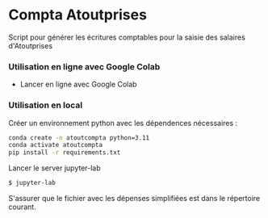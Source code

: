 # Compta Atoutprises

Script pour générer les écritures comptables pour la saisie des salaires d'Atoutprises

### Utilisation en ligne avec Google Colab

- Lancer en ligne avec Google Colab

### Utilisation en local

Créer un environnement python avec les dépendences nécessaires :

```bash
conda create -n atoutcompta python=3.11
conda activate atoutcompta
pip install -r requirements.txt
```

Lancer le server jupyter-lab

```bash
$ jupyter-lab
```

S'assurer que le fichier avec les dépenses simplifiées est dans le répertoire courant.

